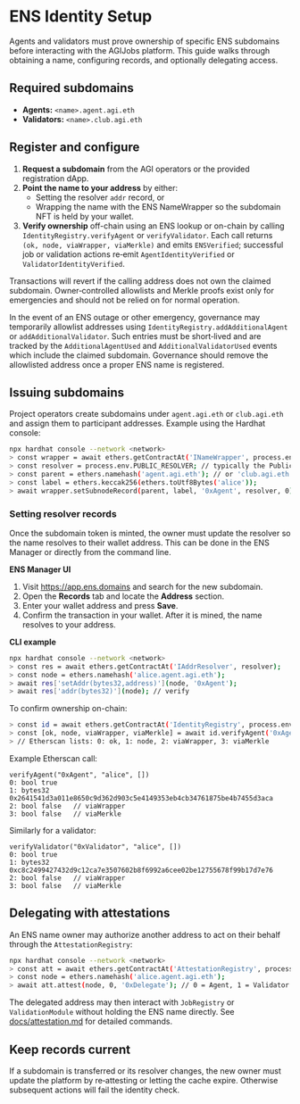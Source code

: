 # ENS Identity Setup

Agents and validators must prove ownership of specific ENS subdomains before interacting with the AGIJobs platform. This guide walks through obtaining a name, configuring records, and optionally delegating access.

## Required subdomains

- **Agents:** `<name>.agent.agi.eth`
- **Validators:** `<name>.club.agi.eth`

## Register and configure

1. **Request a subdomain** from the AGI operators or the provided registration dApp.
2. **Point the name to your address** by either:
   - Setting the resolver `addr` record, or
   - Wrapping the name with the ENS NameWrapper so the subdomain NFT is held by your wallet.
3. **Verify ownership** off-chain using an ENS lookup or on-chain by calling `IdentityRegistry.verifyAgent` or `verifyValidator`. Each call returns `(ok, node, viaWrapper, viaMerkle)` and emits `ENSVerified`; successful job or validation actions re‑emit `AgentIdentityVerified` or `ValidatorIdentityVerified`.

Transactions will revert if the calling address does not own the claimed subdomain. Owner‑controlled allowlists and Merkle proofs exist only for emergencies and should not be relied on for normal operation.

In the event of an ENS outage or other emergency, governance may
temporarily allowlist addresses using
`IdentityRegistry.addAdditionalAgent` or `addAdditionalValidator`.
Such entries must be short‑lived and are tracked by the
`AdditionalAgentUsed` and `AdditionalValidatorUsed` events which include
the claimed subdomain. Governance should remove the allowlisted address
once a proper ENS name is registered.

## Issuing subdomains

Project operators create subdomains under `agent.agi.eth` or `club.agi.eth` and assign them to participant addresses. Example using the Hardhat console:

```bash
npx hardhat console --network <network>
> const wrapper = await ethers.getContractAt('INameWrapper', process.env.NAME_WRAPPER);
> const resolver = process.env.PUBLIC_RESOLVER; // typically the PublicResolver
> const parent = ethers.namehash('agent.agi.eth'); // or 'club.agi.eth'
> const label = ethers.keccak256(ethers.toUtf8Bytes('alice'));
> await wrapper.setSubnodeRecord(parent, label, '0xAgent', resolver, 0);
```

### Setting resolver records

Once the subdomain token is minted, the owner must update the resolver so the name resolves to their wallet address. This can be done in the ENS Manager or directly from the command line.

**ENS Manager UI**

1. Visit <https://app.ens.domains> and search for the new subdomain.
2. Open the **Records** tab and locate the **Address** section.
3. Enter your wallet address and press **Save**.
4. Confirm the transaction in your wallet. After it is mined, the name resolves to your address.

**CLI example**

```bash
npx hardhat console --network <network>
> const res = await ethers.getContractAt('IAddrResolver', resolver);
> const node = ethers.namehash('alice.agent.agi.eth');
> await res['setAddr(bytes32,address)'](node, '0xAgent');
> await res['addr(bytes32)'](node); // verify
```

To confirm ownership on-chain:

```bash
> const id = await ethers.getContractAt('IdentityRegistry', process.env.IDENTITY_REGISTRY);
> const [ok, node, viaWrapper, viaMerkle] = await id.verifyAgent('0xAgent', 'alice', []); // use verifyValidator for validators
> // Etherscan lists: 0: ok, 1: node, 2: viaWrapper, 3: viaMerkle
```

Example Etherscan call:

```
verifyAgent("0xAgent", "alice", [])
0: bool true
1: bytes32 0x2641541d3a011e8650c9d362d903c5e4149353eb4cb34761875be4b7455d3aca
2: bool false   // viaWrapper
3: bool false   // viaMerkle
```

Similarly for a validator:

```
verifyValidator("0xValidator", "alice", [])
0: bool true
1: bytes32 0xc8c2499427432d9c12ca7e3507602b8f6992a6cee02be12755678f99b17d7e76
2: bool false   // viaWrapper
3: bool false   // viaMerkle
```

## Delegating with attestations

An ENS name owner may authorize another address to act on their behalf through the `AttestationRegistry`:

```bash
npx hardhat console --network <network>
> const att = await ethers.getContractAt('AttestationRegistry', process.env.ATTESTATION_REGISTRY);
> const node = ethers.namehash('alice.agent.agi.eth');
> await att.attest(node, 0, '0xDelegate'); // 0 = Agent, 1 = Validator
```

The delegated address may then interact with `JobRegistry` or `ValidationModule` without holding the ENS name directly. See [docs/attestation.md](attestation.md) for detailed commands.

## Keep records current

If a subdomain is transferred or its resolver changes, the new owner must update the platform by re‑attesting or letting the cache expire. Otherwise subsequent actions will fail the identity check.
